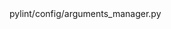 <change>
<file change-number-for-this-file="1">pylint/config/arguments_manager.py</file>
<original line-count="7" no-ellipsis="true"><![CDATA[
processed_arguments = []
for arg in arguments:
    if '=\p' in arg:
        option, pattern = arg.split('=', 1)
        pattern = re.compile(pattern)
        arg = f"{option}={pattern.pattern}"
    processed_arguments.append(arg)
]]></original>
<modified no-ellipsis="true"><![CDATA[
processed_arguments = []
for arg in arguments:
    if r'=\p' in arg:
        option, pattern = arg.split('=', 1)
        pattern = re.compile(pattern)
        arg = f"{option}={pattern.pattern}"
    processed_arguments.append(arg)
]]></modified>
</change>